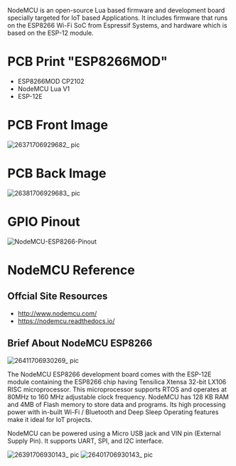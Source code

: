 NodeMCU is an open-source Lua based firmware and development board specially targeted for IoT based Applications. 
It includes firmware that runs on the ESP8266 Wi-Fi SoC from Espressif Systems, and hardware which is based on the ESP-12 module.

# PCB Print "ESP8266MOD"
* ESP8266MOD CP2102
* NodeMCU Lua V1
* ESP-12E

# PCB Front Image
![26371706929682_ pic](https://github.com/josthlee/ESPressif/assets/154501794/6063188e-3536-4f18-b626-834d570c18fa)

# PCB Back Image
![26381706929683_ pic](https://github.com/josthlee/ESPressif/assets/154501794/bb22e3b2-487a-4c4d-b376-b61a95ffe5dd)

# GPIO Pinout
![NodeMCU-ESP8266-Pinout](https://github.com/josthlee/ESPressif/assets/154501794/6ebaab4c-5f59-48a0-a255-96edbafbc8c7)

# NodeMCU Reference

## Offcial Site Resources

* http://www.nodemcu.com/
* https://nodemcu.readthedocs.io/

## Brief About NodeMCU ESP8266

![26411706930269_ pic](https://github.com/josthlee/ESPressif/assets/154501794/e2c886db-f093-44be-99bd-6feba2ee2c9c)

The NodeMCU ESP8266 development board comes with the ESP-12E module containing the ESP8266 chip having Tensilica Xtensa 32-bit LX106 RISC microprocessor. This microprocessor supports RTOS and operates at 80MHz to 160 MHz adjustable clock frequency. NodeMCU has 128 KB RAM and 4MB of Flash memory to store data and programs. Its high processing power with in-built Wi-Fi / Bluetooth and Deep Sleep Operating features make it ideal for IoT projects.

NodeMCU can be powered using a Micro USB jack and VIN pin (External Supply Pin). It supports UART, SPI, and I2C interface.

![26391706930143_ pic](https://github.com/josthlee/ESPressif/assets/154501794/446a8f3a-defd-4cc3-b35a-e34054dc1eea)
![26401706930143_ pic](https://github.com/josthlee/ESPressif/assets/154501794/5c5bb6ed-4d45-4182-9775-0e9843bb7283)

